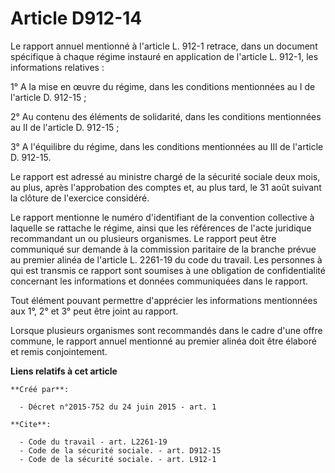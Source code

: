 # Article D912-14

Le rapport annuel mentionné à l'article L. 912-1 retrace, dans un document spécifique à chaque régime instauré en application
de l'article L. 912-1, les informations relatives : 

1° A la mise en œuvre du régime, dans les conditions mentionnées au I de l'article D. 912-15 ; 

2° Au contenu des éléments de solidarité, dans les conditions mentionnées au II de l'article D. 912-15 ; 

3° A l'équilibre du régime, dans les conditions mentionnées au III de l'article D. 912-15. 

Le rapport est adressé au ministre chargé de la sécurité sociale deux mois, au plus, après l'approbation des comptes et, au
plus tard, le 31 août suivant la clôture de l'exercice considéré. 

Le rapport mentionne le numéro d'identifiant de la convention collective à laquelle se rattache le régime, ainsi que les
références de l'acte juridique recommandant un ou plusieurs organismes. Le rapport peut être communiqué sur demande à la
commission paritaire de la branche prévue au premier alinéa de l'article L. 2261-19 du code du travail. Les personnes à qui
est transmis ce rapport sont soumises à une obligation de confidentialité concernant les informations et données communiquées
dans le rapport. 

Tout élément pouvant permettre d'apprécier les informations mentionnées aux 1°, 2° et 3° peut être joint au rapport. 

Lorsque plusieurs organismes sont recommandés dans le cadre d'une offre commune, le rapport annuel mentionné au premier
alinéa doit être élaboré et remis conjointement.

**Liens relatifs à cet article**

	**Créé par**:

	  - Décret n°2015-752 du 24 juin 2015 - art. 1

	**Cite**:

	  - Code du travail - art. L2261-19
	  - Code de la sécurité sociale. - art. D912-15
	  - Code de la sécurité sociale. - art. L912-1
